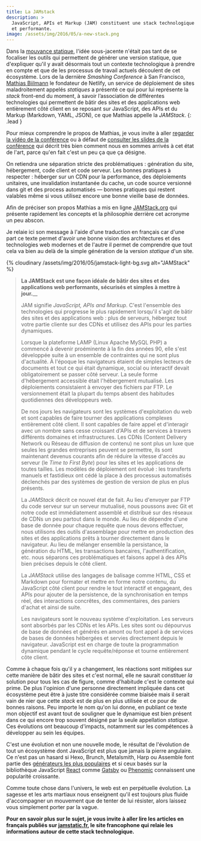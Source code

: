 ```yaml
---
title: La JAMstack
description: >
  JavaScript, APIs et Markup (JAM) constituent une stack technologique web moderne
  et performante.
image: /assets/img/2016/05/a-new-stack.png
---
```


Dans la [mouvance statique](/2016/03/08/les-gestionnaires-de-contenu-statique/),
l'idée sous-jacente n'était pas tant de se focaliser les outils qui permettent
de générer une version statique, que d'expliquer qu'il y avait désormais tout un
contexte technologique à prendre en compte et que de les processus de travail
actuels découlent de cet écosystème. Lors de la dernière *Smashing Conference* à
San Francisco, [Mathias Biilmann](http://mathias-biilmann.net/) le fondateur de
Netlify, un service de déploiement de sites maladroitement appelés *statiques* a
présenté ce qui pour lui représente la *stack* front-end du moment, à savoir
l’association de différentes technologies qui permettent de bâtir des sites et
des applications web entièrement côté client en se reposant sur JavaScript, des
APIs et du Markup (Markdown, YAML, JSON), ce que Mathias appelle la *JAMStack*.
{: .lead }

Pour mieux comprendre le propos de Mathias, je vous invite à aller [regarder la
vidéo de la conférence](https://vimeo.com/163522126) ou à défaut de [consulter
les slides de la conférence](https://speakerdeck.com/biilmann/the-jam-stack) qui
décrit très bien comment nous en sommes arrivés à cet état de l'art, parce qu'en
fait c'est un peu ça que ça désigne.

<script async class="speakerdeck-embed"
data-id="12e277868f5941d1ae08ee37ed08fd5b" data-ratio="1.77777777777778"
src="//speakerdeck.com/assets/embed.js"></script>

On retiendra une séparation stricte des problématiques : génération du site,
hébergement, code client et code serveur. Les bonnes pratiques à respecter :
héberger sur un CDN pour la performance, des déploiements unitaires, une
invalidation instantanée du cache, un code source versionné dans git et des
process automatisés — bonnes pratiques qui restent valables même si vous
utilisez encore une bonne vieille base de données.

Afin de préciser son propos Mathias a mis en ligne
[JAMStack.org](http://jamstack.org/) qui présente rapidement les concepts et la
philosophie derrière cet acronyme un peu abscon.

Je relaie ici son message à l'aide d'une traduction en français car d'une part
ce texte permet d'avoir une bonne vision des architectures et des technologies
web modernes et de l'autre il permet de comprendre que tout cela va bien au delà
de la simple génération de la version *statique* d'un site.

{% cloudinary /assets/img/2016/05/jamstack-light-bg.svg alt="JAMStack" %}

> **La JAMStack est une façon idéale de bâtir des sites et des applications web
> performants, sécurisés et simples à mettre à jour.**__
>
> JAM signifie *JavaScript, APIs and Markup*. C'est l'ensemble des technologies
> qui progresse le plus rapidement lorsqu'il s'agit de bâtir des sites et des
> applications web : plus de serveurs, hébergez tout votre partie cliente sur des
> CDNs et utilisez des APIs pour les parties dynamiques.
>
> Lorsque la plateforme LAMP (Linux Apache MySQL PHP) a commencé à devenir
> proéminente à la fin des années 90, elle s'est développée suite à un ensemble de
> contraintes qui ne sont plus d'actualité. À l'époque les navigateurs étaient de
> simples lecteurs de documents et tout ce qui était dynamique, social ou
> interactif devait obligatoirement se passer côté serveur. La seule forme
> d'hébergement accessible était l'hébergement mutualisé. Les déploiements
> consistaient à envoyer des fichiers par FTP. Le versionnement était la plupart
> du temps absent des habitudes quotidiennes des développeurs web.
>
> De nos jours les navigateurs sont les systèmes d'exploitation du web et sont
> capables de faire tourner des applications complexes entièrement côté client. Il
> sont capables de faire appel et d'interagir avec un nombre sans cesse croissant
> d'APIs et de services à travers différents domaines et infrastructures. Les CDNs
> (Content Delivery Network ou Réseau de diffusion de contenu) ne sont plus un
> luxe que seules les grandes entreprises peuvent se permettre, ils sont
> maintenant devenus courants afin de réduire la vitesse d'accès au serveur (le
> *Time to First Byte*) pour les sites et les applications de toutes tailles. Les
> modèles de déploiement ont évolué : les transferts manuels et fastidieux ont
> cédé la place à des processus automatisés déclenchés par des systèmes de gestion
> de version de plus en plus présents.
>
> La *JAMStack* décrit ce nouvel état de fait. Au lieu d'envoyer par FTP du code
> serveur sur un serveur mutualisé, nous poussons avec Git et notre code est
> immédiatement assemblé et distribué sur des réseaux de CDNs un peu partout dans
> le monde. Au lieu de dépendre d'une base de donnée pour chaque requête que nous
> devons effectuer, nous utilisons des outils d'assemblage pour mettre en
> production des sites et des applications prêts à tourner directement dans le
> navigateur. Au lieu de mélanger ensemble la persistance, la génération du HTML,
> les transactions bancaires, l'authentification, etc. nous séparons ces
> problématiques et faisons appel à des APIs bien précises depuis le côté client.
>
> La *JAMStack* utilise des langages de balisage comme HTML, CSS et Markdown pour
> formater et mettre en forme notre contenu, du JavaScript côté client pour rendre
> le tout interactif et engageant, des APIs pour ajouter de la persistence, de la
> synchronisation en temps réel, des interactions concrêtes, des commentaires, des
> paniers d'achat et ainsi de suite.
>
> Les navigateurs sont le nouveau système d'exploitation. Les serveurs sont
> absorbés par les CDNs et les APIs. Les sites sont ou dépourvus de base de
> données et générés en amont ou font appel à de services de bases de données
> hébergées et servies directement depuis le navigateur. JavaScript est en charge
> de toute la programmation dynamique pendant le cycle requête/réponse et tourne
> entièrement côte client.

Comme à chaque fois qu'il y a changement, les réactions sont mitigées sur cette
manière de bâtir des sites et c'est normal, elle ne saurait constituer *la*
solution pour tous les cas de figure, comme d'habitude c'est le contexte qui
prime. De plus l'opinion d'une personne directement impliquée dans cet
écosystème peut être à juste titre considérée comme biaisée mais il serait vain
de nier que cette *stack* est de plus en plus utilisée et ce pour de bonnes
raisons. Peu importe le nom qu'on lui donne, en publiant ce texte mon objectif
est avant tout de souligner que le dynamique est bien présent dans ce qui encore
trop souvent désigné par la seule appellation *statique*. Ces évolutions ont
beaucoup d'impacts, notamment sur les compétences à développer au sein les
équipes.

C'est une évolution et non une nouvelle mode, le résultat de l'évolution de tout
un écosystème dont JavaScript est plus que jamais la pierre angulaire. Ce n'est
pas un hasard si Hexo, Brunch, Metalsmith, Harp ou Assemble font partie des
[générateurs les plus populaires](https://www.staticgen.com/) et si ceux basés
sur la bibliothèque JavaScript [React](http://facebook.github.io/react/) comme
[Gatsby](https://www.staticgen.com/gatsby) ou
[Phenomic](https://www.staticgen.com/phenomic) connaissent une popularité
croissante.

Comme toute chose dans l'univers, le web est en perpétuelle évolution. La
sagesse et les arts martiaux nous enseignent qu'il est toujours plus fluide
d'accompagner un mouvement que de tenter de lui résister, alors laissez vous
simplement porter par la vague.

**Pour en savoir plus sur le sujet, je vous invite à aller lire les articles en
français publiés sur [jamstatic.fr](https://jamstatic.fr), le site francophone
qui relaie les informations autour de cette stack technologique.**
